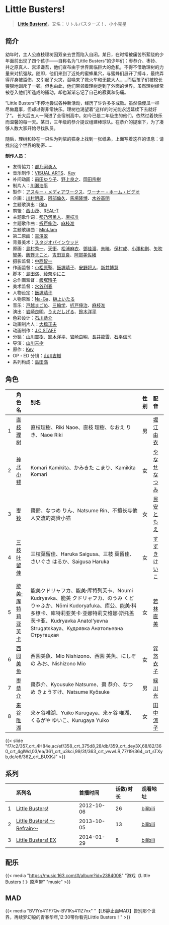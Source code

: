 # Little Busters!


> <u>**[Little Busters!](https://bgm.tv/subject/38040)**</u>，又名：リトルバスターズ！、小小克星

## 简介

幼年时，主人公直枝理树因双亲去世而陷入自闭。某日，在时常被痛苦所萦绕的少年面前出现了四个孩子——自称名为“Little Busters”的少年们：枣恭介、枣铃、井之原真人、宫泽谦吾，他们宣布由于世界面临巨大的危机，不得不借助理树的力量来对抗强敌。随即，他们来到了近处的蜜蜂巢穴，与蜜蜂们展开了搏斗，最终弄得浑身被蜇伤，又引起了火灾，召唤来了救火车和无数大人……而后孩子们被校长狠狠地训斥了一顿。但也由此，他们带领着理树走到了外面的世界。虽然理树经常被卷入他们所造成的骚动，却也渐渐忘记了自己的寂寞和伤痛。

“Little Busters”不停地尝试各种新活动，经历了许许多多成败。虽然像傻瓜一样尽做蠢事，但却过得非常快乐。理树也渴望着“这样的时光能永远延续下去就好了”。
长大后五人一同进了全宿制高中。如今已是二年级生的他们，依然过着快乐而温馨的每一天。某日，三年级的恭介提议组建棒球队。在恭介的提案下，为了凑够人数大家开始寻找队员。

随后，理树和铃在一只名为列侬的猫身上找到一张纸条，上面写着这样的讯息：请找出这个世界的秘密……

**制作人员：**
- 友情協力：[都乃河勇人](https://bgm.tv/person/6150)
- 音乐制作：[VISUAL ARTS](https://bgm.tv/person/2401)、[Key](https://bgm.tv/person/47)
- 补间动画：[前田ゆり子](https://bgm.tv/person/33690)、[野上良之](https://bgm.tv/person/32994)、[岡田宗樹](https://bgm.tv/person/35562)
- 制片人：[川瀬浩平](https://bgm.tv/person/6755)
- 製作：[アスキー・メディアワークス](https://bgm.tv/person/6140)、[ワーナー・ホーム・ビデオ](https://bgm.tv/person/7536)
- 企画：[川村明廣](https://bgm.tv/person/238)、[阿部倫久](https://bgm.tv/person/1355)、[馬場隆博](https://bgm.tv/person/35971)、[木谷高明](https://bgm.tv/person/1062)
- 主题歌演出：[Rita](https://bgm.tv/person/5742)
- 剪辑：[西山茂](https://bgm.tv/person/6004)、[REAL-T](https://bgm.tv/person/46772)
- 主题歌作词：[都乃河勇人](https://bgm.tv/person/6150)、[麻枝准](https://bgm.tv/person/1916)
- 主题歌作曲：[折戸伸治](https://bgm.tv/person/1915)、[麻枝准](https://bgm.tv/person/1916)
- 主题歌编曲：[MintJam](https://bgm.tv/person/14640)
- 第二原画：[吉澤翠](https://bgm.tv/person/26050)
- 背景美术：[スタジオパインウッド](https://bgm.tv/person/36664)
- 原画：[島村秀一](https://bgm.tv/person/1361)、[天衝](https://bgm.tv/person/3230)、[松浦麻衣](https://bgm.tv/person/6162)、[鄧佳湄](https://bgm.tv/person/28643)、[朱暁](https://bgm.tv/person/28644)、[保村成](https://bgm.tv/person/43143)、[小澤和則](https://bgm.tv/person/21362)、[矢吹智美](https://bgm.tv/person/43623)、[飯野まこと](https://bgm.tv/person/18772)、[吉田亘良](https://bgm.tv/person/12230)、[阿部美佐緒](https://bgm.tv/person/11377)
- 摄影监督：[中西智一](https://bgm.tv/person/3547)
- 作画监督：[小松原聖](https://bgm.tv/person/14438)、[飯塚晴子](https://bgm.tv/person/3313)、[安野将人](https://bgm.tv/person/13084)、[新井博慧](https://bgm.tv/person/21343)
- 脚本：[島田満](https://bgm.tv/person/1027)、[綾奈ゆにこ](https://bgm.tv/person/7345)
- 总作画监督：[飯塚晴子](https://bgm.tv/person/3313)
- 美术监督：[水谷利春](https://bgm.tv/person/13740)
- 人物设定：[飯塚晴子](https://bgm.tv/person/3313)
- 人物原案：[Na-Ga](https://bgm.tv/person/3795)、[樋上いたる](https://bgm.tv/person/2402)
- 音乐：[戸越まごめ](https://bgm.tv/person/1914)、[三輪学](https://bgm.tv/person/6974)、[折戸伸治](https://bgm.tv/person/1915)、[麻枝准](https://bgm.tv/person/1916)
- 演出：[岩崎良明](https://bgm.tv/person/150)、[うえだしげる](https://bgm.tv/person/502)、[鈴木洋平](https://bgm.tv/person/960)
- 色彩设计：[石川恭介](https://bgm.tv/person/3067)
- 动画制片人：[大橋正夫](https://bgm.tv/person/32582)
- 动画制作：[J.C.STAFF](https://bgm.tv/person/390)
- 分镜：[山川吉樹](https://bgm.tv/person/958)、[鈴木洋平](https://bgm.tv/person/960)、[岩崎良明](https://bgm.tv/person/150)、[長井龍雪](https://bgm.tv/person/3179)、[石平信司](https://bgm.tv/person/2148)
- 导演：[山川吉樹](https://bgm.tv/person/958)
- 原作：[Key](https://bgm.tv/person/47)
- OP・ED 分镜：[山川吉樹](https://bgm.tv/person/958)
- 系列构成：[島田満](https://bgm.tv/person/1027)

## 角色

|     |   角色名   |   别名  | 性别 |  配音  |
|:--- |:------  |:----      |:---  |:--   |
| 1 | [直枝理树](https://bgm.tv/character/357) | 直枝理樹、Riki Naoe、直枝 理樹、なおえ りき、Naoe Riki | 男 | [堀江由衣](https://bgm.tv/person/3970) |
| 2 | [神北小毬](https://bgm.tv/character/358) | Komari Kamikita、かみきた こまり、Kamikita Komari | 女 | [やなせなつみ](https://bgm.tv/person/4714) |
| 3 | [枣铃](https://bgm.tv/character/359) | 棗鈴、なつめ りん、Natsume Rin、不擅长与他人交流的高贵小猫 | 女 | [民安ともえ](https://bgm.tv/person/5900) |
| 4 | [三枝叶留佳](https://bgm.tv/character/360) | 三枝葉留佳、Haruka Saigusa、三枝 葉留佳、さいぐさ はるか、Saigusa Haruka | 女 | [すずきけいこ](https://bgm.tv/person/6275) |
| 5 | [能美·库特莉亚芙卡](https://bgm.tv/character/361) | 能美クドリャフカ、能美·库特列芙卡、Noumi Kudryavka、能美 クドリャフカ、のうみ くどりゃふか、Nōmi Kudoryafuka、库公、能美·科多缭卡、库特莉亚芙卡·亚娜特莉艾维娜·斯托盖茨卡亚、Kudryavka Anatol‘yevna Strugatskaya、Кудрявка Анатольевна Стругацкая | 女 | [若林直美](https://bgm.tv/person/3934) |
| 6 | [西园美鱼](https://bgm.tv/character/363) | 西園美魚、Mio Nishizono、西園 美魚、にしぞの みお、Nishizono Mio | 女 | [巽悠衣子](https://bgm.tv/person/5124) |
| 7 | [枣恭介](https://bgm.tv/character/364) | 棗恭介、Kyousuke Natsume、棗 恭介、なつめ きょうすけ、Natsume Kyōsuke | 男 | [緑川光](https://bgm.tv/person/3967) |
| 8 | [来谷唯湖](https://bgm.tv/character/362) | 来ヶ谷唯湖、Yuiko Kurugaya、来ヶ谷 唯湖、くるがや ゆいこ、Kurugaya Yuiko | 女 | [田中涼子](https://bgm.tv/person/4832) |

{{< slide "f7/c2/357_crt_4H84e,ac/ef/358_crt_375d8,28/db/359_crt_dey3X,68/82/360_crt_4glWd,03/ea/361_crt_u3kci,99/3f/363_crt_vwwLR,77/19/364_crt_sTXyb,dc/e6/362_crt_BUXKJ" >}}

## 系列

|     |   系列名   |   首播时间  | 话数/时长  | 观看地址 |
|:---  |:------    |:----      |:---       |:---  |
| 1 |[Little Busters!](https://bgm.tv/subject/38040)| 2012-10-06 | 26 | [bilibili](https://www.bilibili.com/bangumi/play/ep82086)  |
| 2 |[Little Busters! 〜Refrain〜](https://bgm.tv/subject/69484)| 2013-10-05 | 13 | [bilibili](https://www.bilibili.com/bangumi/play/ss3570)  |
| 3 |[Little Busters! EX](https://bgm.tv/subject/83737)| 2014-01-29 | 8 | [bilibili](https://www.bilibili.com/bangumi/play/ss3571)  |

## 配乐

{{< media "https://music.163.com/#/album?id=2384008"
"游戏《Little Busters！》原声带"
"music" >}}

## MAD

{{< media  "BV1Yx411F7Qv-BV1Ks411Z7nx"
"【LB静止画MAD】告别那个世界，再续梦幻般的青春华年,12:30带你看完Liittle Busters！"  >}}
